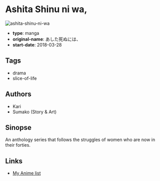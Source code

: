 # Ashita Shinu ni wa,

![ashita-shinu-ni-wa](https://cdn.myanimelist.net/images/manga/1/226172.jpg)

-   **type**: manga
-   **original-name**: あした死ぬには、
-   **start-date**: 2018-03-28

## Tags

-   drama
-   slice-of-life

## Authors

-   Kari
-   Sumako (Story & Art)

## Sinopse

An anthology series that follows the struggles of women who are now in their forties.

## Links

-   [My Anime list](https://myanimelist.net/manga/124022/Ashita_Shinu_ni_wa)
